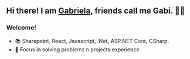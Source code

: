 ## Hi there! I am [Gabriela](https://www.linkedin.com/in/gabrielacantarini/), friends call me Gabi. 🙋‍♀️
### Welcome!


- 📚 Sharepoint, React, Javascript, .Net, ASP.NET Core, CSharp.
- 🎯 Focus in solving problems n projects experience.



